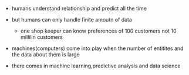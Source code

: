 * humans understand relationship and predict all the time
* but humans can only handle finite amoutn of data
    * one shop keeper can know preferences of 100 customers not 10 millilin customers

* machines(computers) come into play when the number of entitites and the data about them is large
* there comes in machine learning,predictive analysis and data science

